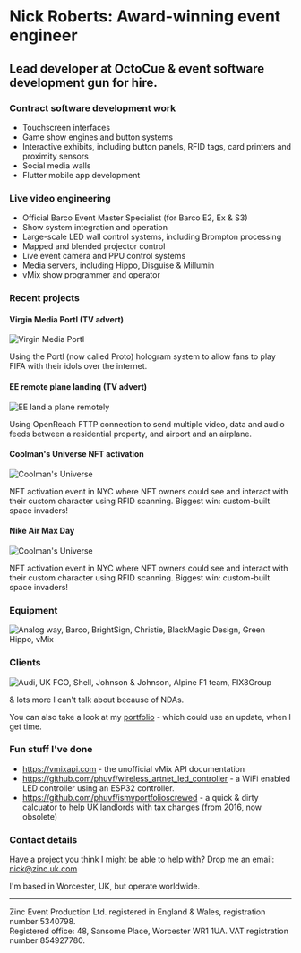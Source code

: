 # Nick Roberts: Award-winning event engineer

## Lead developer at OctoCue & event software development gun for hire.

### Contract software development work

- Touchscreen interfaces
- Game show engines and button systems
- Interactive exhibits, including button panels, RFID tags, card printers and proximity sensors
- Social media walls
- Flutter mobile app development

### Live video engineering

- Official Barco Event Master Specialist (for Barco E2, Ex & S3)
- Show system integration and operation
- Large-scale LED wall control systems, including Brompton processing
- Mapped and blended projector control
- Live event camera and PPU control systems
- Media servers, including Hippo, Disguise & Millumin
- vMix show programmer and operator

### Recent projects

#### Virgin Media Portl (TV advert)
![Virgin Media Portl][recent1]

Using the Portl (now called Proto) hologram system to allow fans to play FIFA with their idols over the internet.

#### EE remote plane landing (TV advert)
![EE land a plane remotely][recent2]

Using OpenReach FTTP connection to send multiple video, data and audio feeds between a residential property, and airport and an airplane. 

#### Coolman's Universe NFT activation
![Coolman's Universe][recent3]

NFT activation event in NYC where NFT owners could see and interact with their custom character using RFID scanning. Biggest win: custom-built space invaders!

#### Nike Air Max Day
![Coolman's Universe][recent4]

NFT activation event in NYC where NFT owners could see and interact with their custom character using RFID scanning. Biggest win: custom-built space invaders!


### Equipment

![Analog way, Barco, BrightSign, Christie, BlackMagic Design, Green Hippo, vMix][equipment]

### Clients

![Audi, UK FCO, Shell, Johnson & Johnson, Alpine F1 team, FIX8Group][clients]

& lots more I can't talk about because of NDAs.

You can also take a look at my [portfolio] - which could use an update, when I get time.

### Fun stuff I've done

- https://vmixapi.com - the unofficial vMix API documentation
- https://github.com/phuvf/wireless_artnet_led_controller - a WiFi enabled LED controller using an ESP32 controller.
- https://github.com/phuvf/ismyportfolioscrewed - a quick & dirty calcuator to help UK landlords with tax changes (from 2016, now obsolete)


### Contact details

Have a project you think I might be able to help with? Drop me an email: nick@zinc.uk.com

I'm based in Worcester, UK, but operate worldwide.

___
Zinc Event Production Ltd. registered in England & Wales, registration number 5340798.\
Registered office: 48, Sansome Place, Worcester WR1 1UA. VAT registration number 854927780.

[recent1]: https://picsum.photos/300/200
[recent2]: https://picsum.photos/300/200
[recent3]: https://picsum.photos/300/200
[recent4]: https://picsum.photos/300/200
[equipment]: https://zinc.uk.com/images/equipment_comp.png
[clients]: https://zinc.uk.com/images/clients_comp.png
[portfolio]: https://zinc.uk.com/Nick_Roberts_portfolio.pdf
